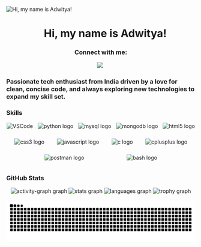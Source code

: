 ![Hi, my name is Adwitya!](https://user-images.githubusercontent.com/10498744/210012254-234538ff-d198-48aa-8964-37e6fd45d227.gif)

<div id="toc">
  <ul align="center" style="list-style: none">
    <summary>
      <h1>
        Hi, my name is Adwitya!
      </h1>
    </summary>
  </ul>
</div>

**<h3 align="center">Connect with me:</h3>** 
<p align="center"><a href="https://www.linkedin.com/in/adwityac" target="_blank"><img src="https://img.shields.io/badge/LinkedIn-0077B5?logo=linkedin&logoColor=white" height="28" style="margin-right: 4px"></a></p>

 **<h3 align="left">Passionate tech enthusiast from India driven by a love for clean, concise code, and always exploring new technologies to expand my skill set.</h3>**

 **<h3 align="left">Skills</h3>**

<div style="display: flex; flex-wrap: wrap; gap: 12px; justify-content: space-evenly;">
  <img src="https://cdn.jsdelivr.net/gh/devicons/devicon@latest/icons/vscode/vscode-original.svg" height="28" alt="VSCode">
  <img src="https://cdn.jsdelivr.net/gh/devicons/devicon/icons/python/python-original.svg" height="30" alt="python logo" />
  <img src="https://skillicons.dev/icons?i=mysql" height="30" alt="mysql logo" />
  <img src="https://skillicons.dev/icons?i=mongodb" height="30" alt="mongodb logo" />
  <img src="https://skillicons.dev/icons?i=html" height="30" alt="html5 logo" />
  <img src="https://skillicons.dev/icons?i=css" height="30" alt="css3 logo" />
  <img src="https://skillicons.dev/icons?i=js" height="30" alt="javascript logo" />
  <img src="https://skillicons.dev/icons?i=c" height="30" alt="c logo" />
  <img src="https://skillicons.dev/icons?i=cpp" height="30" alt="cplusplus logo" />
  <img src="https://cdn.simpleicons.org/postman/FF6C37" height="30" alt="postman logo" />
  <img src="https://cdn.simpleicons.org/gnubash/4EAA25" height="30" alt="bash logo" />
</div>


 **<h3 align="left">GitHub Stats</h3>**
<div align="center">
  <img src="https://github-readme-activity-graph.vercel.app/graph?username=adwityac&theme=github-dark" height="150" alt="activity-graph graph"  />
  <img src="https://github-readme-stats.vercel.app/api?username=adwityac&hide_title=false&hide_rank=false&show_icons=true&include_all_commits=true&count_private=true&disable_animations=false&theme=dracula&locale=en&hide_border=false" height="150" alt="stats graph"  />
  <img src="https://github-readme-stats.vercel.app/api/top-langs?username=adwityac&locale=en&hide_title=false&layout=compact&card_width=320&langs_count=5&theme=dracula&hide_border=false" height="150" alt="languages graph"  />
   <img src="https://github-profile-trophy.vercel.app?username=adwityac&theme=discord&column=-1&row=1&margin-w=8&margin-h=8&no-bg=false&no-frame=false&order=4" height="150" alt="trophy graph"  />
</div>

<br clear="both">

<img src="https://raw.githubusercontent.com/adwityac/adwityac/output/snake.svg" alt="Snake animation" />







